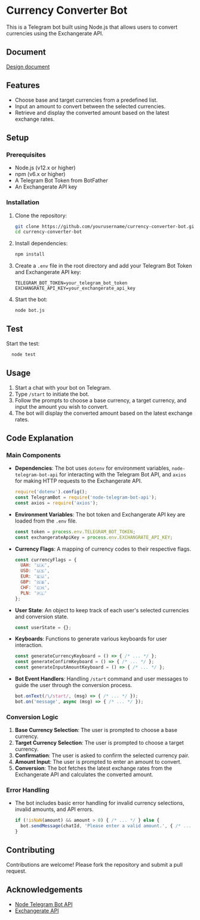 # Currency Converter Bot

This is a Telegram bot built using Node.js that allows users to convert currencies using the Exchangerate API.

## Document

[Design document](https://docs.google.com/document/d/11LTgn07fzrv01w5jYhAgwhH2svPYCNWCXZN2IBAhaao/edit?hl=ru)

## Features

- Choose base and target currencies from a predefined list.
- Input an amount to convert between the selected currencies.
- Retrieve and display the converted amount based on the latest exchange rates.

## Setup

### Prerequisites

- Node.js (v12.x or higher)
- npm (v6.x or higher)
- A Telegram Bot Token from BotFather
- An Exchangerate API key

### Installation

1. Clone the repository:

   ```bash
   git clone https://github.com/yourusername/currency-converter-bot.git
   cd currency-converter-bot
   ```

2. Install dependencies:

   ```bash
   npm install
   ```

3. Create a `.env` file in the root directory and add your Telegram Bot Token and Exchangerate API key:

   ```plaintext
   TELEGRAM_BOT_TOKEN=your_telegram_bot_token
   EXCHANGRATE_API_KEY=your_exchangerate_api_key
   ```

4. Start the bot:

   ```bash
   node bot.js
   ```

## Test

Start the test:

 ```bash
   node test
   ```


## Usage

1. Start a chat with your bot on Telegram.
2. Type `/start` to initiate the bot.
3. Follow the prompts to choose a base currency, a target currency, and input the amount you wish to convert.
4. The bot will display the converted amount based on the latest exchange rates.

## Code Explanation

### Main Components

- **Dependencies**: The bot uses `dotenv` for environment variables, `node-telegram-bot-api` for interacting with the Telegram Bot API, and `axios` for making HTTP requests to the Exchangerate API.

  ```javascript
  require('dotenv').config();
  const TelegramBot = require('node-telegram-bot-api');
  const axios = require('axios');
  ```

- **Environment Variables**: The bot token and Exchangerate API key are loaded from the `.env` file.

  ```javascript
  const token = process.env.TELEGRAM_BOT_TOKEN;
  const exchangerateApiKey = process.env.EXCHANGRATE_API_KEY;
  ```

- **Currency Flags**: A mapping of currency codes to their respective flags.

  ```javascript
  const currencyFlags = {
    UAH: '🇺🇦',
    USD: '🇺🇸',
    EUR: '🇪🇺',
    GBP: '🇬🇧',
    CHF: '🇨🇭',
    PLN: '🇵🇱'
  };
  ```

- **User State**: An object to keep track of each user's selected currencies and conversion state.

  ```javascript
  const userState = {};
  ```

- **Keyboards**: Functions to generate various keyboards for user interaction.

  ```javascript
  const generateCurrencyKeyboard = () => { /* ... */ };
  const generateConfirmKeyboard = () => { /* ... */ };
  const generateInputAmountKeyboard = () => { /* ... */ };
  ```

- **Bot Event Handlers**: Handling `/start` command and user messages to guide the user through the conversion process.

  ```javascript
  bot.onText(/\/start/, (msg) => { /* ... */ });
  bot.on('message', async (msg) => { /* ... */ });
  ```

### Conversion Logic

1. **Base Currency Selection**: The user is prompted to choose a base currency.
2. **Target Currency Selection**: The user is prompted to choose a target currency.
3. **Confirmation**: The user is asked to confirm the selected currency pair.
4. **Amount Input**: The user is prompted to enter an amount to convert.
5. **Conversion**: The bot fetches the latest exchange rates from the Exchangerate API and calculates the converted amount.

### Error Handling

- The bot includes basic error handling for invalid currency selections, invalid amounts, and API errors.

  ```javascript
  if (!isNaN(amount) && amount > 0) { /* ... */ } else {
    bot.sendMessage(chatId, 'Please enter a valid amount.', { /* ... */ });
  }
  ```

## Contributing

Contributions are welcome! Please fork the repository and submit a pull request.

## Acknowledgements

- [Node Telegram Bot API](https://github.com/yagop/node-telegram-bot-api)
- [Exchangerate API](https://www.exchangerate-api.com/)

